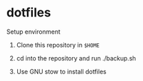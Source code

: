 dotfiles
========

Setup environment

1. Clone this repository in `$HOME`

2. cd into the repository and run ./backup.sh

3. Use GNU stow to install dotfiles
